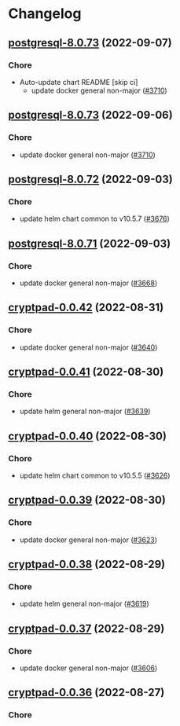 # Changelog



## [postgresql-8.0.73](https://github.com/truecharts/charts/compare/postgresql-8.0.72...postgresql-8.0.73) (2022-09-07)

### Chore

- Auto-update chart README [skip ci]
  - update docker general non-major ([#3710](https://github.com/truecharts/charts/issues/3710))




## [postgresql-8.0.73](https://github.com/truecharts/charts/compare/postgresql-8.0.72...postgresql-8.0.73) (2022-09-06)

### Chore

- update docker general non-major ([#3710](https://github.com/truecharts/charts/issues/3710))




## [postgresql-8.0.72](https://github.com/truecharts/charts/compare/postgresql-8.0.71...postgresql-8.0.72) (2022-09-03)

### Chore

- update helm chart common to v10.5.7 ([#3676](https://github.com/truecharts/charts/issues/3676))




## [postgresql-8.0.71](https://github.com/truecharts/charts/compare/postgresql-8.0.70...postgresql-8.0.71) (2022-09-03)

### Chore

- update docker general non-major ([#3668](https://github.com/truecharts/charts/issues/3668))




## [cryptpad-0.0.42](https://github.com/truecharts/charts/compare/cryptpad-0.0.41...cryptpad-0.0.42) (2022-08-31)

### Chore

- update docker general non-major ([#3640](https://github.com/truecharts/charts/issues/3640))




## [cryptpad-0.0.41](https://github.com/truecharts/charts/compare/cryptpad-0.0.40...cryptpad-0.0.41) (2022-08-30)

### Chore

- update helm general non-major ([#3639](https://github.com/truecharts/charts/issues/3639))




## [cryptpad-0.0.40](https://github.com/truecharts/charts/compare/cryptpad-0.0.39...cryptpad-0.0.40) (2022-08-30)

### Chore

- update helm chart common to v10.5.5 ([#3626](https://github.com/truecharts/charts/issues/3626))




## [cryptpad-0.0.39](https://github.com/truecharts/charts/compare/cryptpad-0.0.38...cryptpad-0.0.39) (2022-08-30)

### Chore

- update docker general non-major ([#3623](https://github.com/truecharts/charts/issues/3623))




## [cryptpad-0.0.38](https://github.com/truecharts/charts/compare/cryptpad-0.0.37...cryptpad-0.0.38) (2022-08-29)

### Chore

- update helm general non-major ([#3619](https://github.com/truecharts/charts/issues/3619))




## [cryptpad-0.0.37](https://github.com/truecharts/charts/compare/cryptpad-0.0.36...cryptpad-0.0.37) (2022-08-29)

### Chore

- update docker general non-major ([#3606](https://github.com/truecharts/charts/issues/3606))




## [cryptpad-0.0.36](https://github.com/truecharts/charts/compare/cryptpad-0.0.33...cryptpad-0.0.36) (2022-08-27)

### Chore

